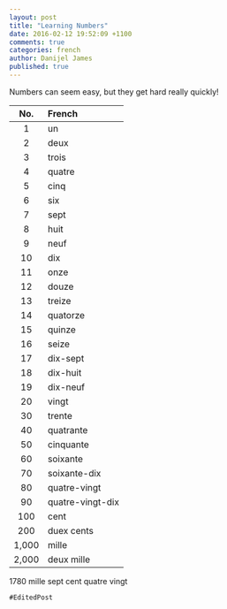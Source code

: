 ```yaml
---
layout: post
title: "Learning Numbers"
date: 2016-02-12 19:52:09 +1100
comments: true
categories: french
author: Danijel James
published: true
---
```

Numbers can seem easy, but they get hard really quickly!

| No. | French |
|:--:|:---|
| 1 | un |
| 2 | deux |
| 3 | trois |
| 4 | quatre |
| 5 | cinq |
| 6 | six |
| 7 | sept |
| 8 | huit |
| 9 | neuf |
| 10 | dix |
| 11 | onze |
| 12 | douze |
| 13 | treize |
| 14 | quatorze |
| 15 | quinze | 
| 16 | seize | 
| 17 | dix-sept |
| 18 | dix-huit |
| 19 | dix-neuf |
| 20 | vingt |
| 30 | trente |
| 40 | quatrante |
| 50 | cinquante |
| 60 | soixante |
| 70 | soixante-dix |
| 80 | quatre-vingt |
| 90 | quatre-vingt-dix |
| 100 | cent |
| 200 | duex cents |
| 1,000 | mille |
| 2,000 | deux mille |

1780 mille sept cent quatre vingt

`#EditedPost`
